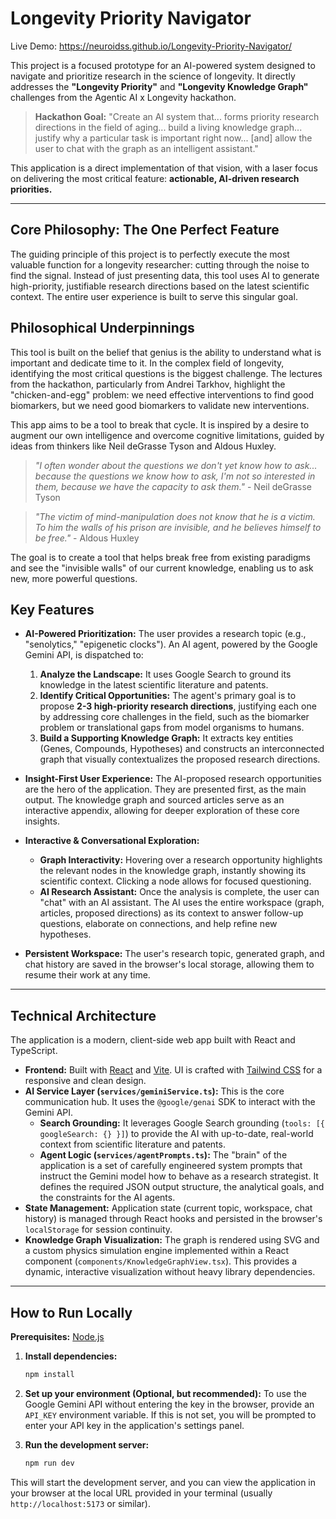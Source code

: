 
# Longevity Priority Navigator

Live Demo: https://neuroidss.github.io/Longevity-Priority-Navigator/

This project is a focused prototype for an AI-powered system designed to navigate and prioritize research in the science of longevity. It directly addresses the **"Longevity Priority"** and **"Longevity Knowledge Graph"** challenges from the Agentic AI x Longevity hackathon.

> **Hackathon Goal:** "Create an AI system that... forms priority research directions in the field of aging... build a living knowledge graph... justify why a particular task is important right now... [and] allow the user to chat with the graph as an intelligent assistant."

This application is a direct implementation of that vision, with a laser focus on delivering the most critical feature: **actionable, AI-driven research priorities.**

---

## Core Philosophy: The One Perfect Feature

The guiding principle of this project is to perfectly execute the most valuable function for a longevity researcher: cutting through the noise to find the signal. Instead of just presenting data, this tool uses AI to generate high-priority, justifiable research directions based on the latest scientific context. The entire user experience is built to serve this singular goal.

## Philosophical Underpinnings

This tool is built on the belief that genius is the ability to understand what is important and dedicate time to it. In the complex field of longevity, identifying the most critical questions is the biggest challenge. The lectures from the hackathon, particularly from Andrei Tarkhov, highlight the "chicken-and-egg" problem: we need effective interventions to find good biomarkers, but we need good biomarkers to validate new interventions.

This app aims to be a tool to break that cycle. It is inspired by a desire to augment our own intelligence and overcome cognitive limitations, guided by ideas from thinkers like Neil deGrasse Tyson and Aldous Huxley.

> *"I often wonder about the questions we don't yet know how to ask... because the questions we know how to ask, I'm not so interested in them, because we have the capacity to ask them."* - Neil deGrasse Tyson

> *"The victim of mind-manipulation does not know that he is a victim. To him the walls of his prison are invisible, and he believes himself to be free."* - Aldous Huxley

The goal is to create a tool that helps break free from existing paradigms and see the "invisible walls" of our current knowledge, enabling us to ask new, more powerful questions.

## Key Features

*   **AI-Powered Prioritization:** The user provides a research topic (e.g., "senolytics," "epigenetic clocks"). An AI agent, powered by the Google Gemini API, is dispatched to:
    1.  **Analyze the Landscape:** It uses Google Search to ground its knowledge in the latest scientific literature and patents.
    2.  **Identify Critical Opportunities:** The agent's primary goal is to propose **2-3 high-priority research directions**, justifying each one by addressing core challenges in the field, such as the biomarker problem or translational gaps from model organisms to humans.
    3.  **Build a Supporting Knowledge Graph:** It extracts key entities (Genes, Compounds, Hypotheses) and constructs an interconnected graph that visually contextualizes the proposed research directions.

*   **Insight-First User Experience:** The AI-proposed research opportunities are the hero of the application. They are presented first, as the main output. The knowledge graph and sourced articles serve as an interactive appendix, allowing for deeper exploration of these core insights.

*   **Interactive & Conversational Exploration:**
    *   **Graph Interactivity:** Hovering over a research opportunity highlights the relevant nodes in the knowledge graph, instantly showing its scientific context. Clicking a node allows for focused questioning.
    *   **AI Research Assistant:** Once the analysis is complete, the user can "chat" with an AI assistant. The AI uses the entire workspace (graph, articles, proposed directions) as its context to answer follow-up questions, elaborate on connections, and help refine new hypotheses.

*   **Persistent Workspace:** The user's research topic, generated graph, and chat history are saved in the browser's local storage, allowing them to resume their work at any time.

---

## Technical Architecture

The application is a modern, client-side web app built with React and TypeScript.

*   **Frontend:** Built with [React](https://react.dev/) and [Vite](https://vitejs.dev/). UI is crafted with [Tailwind CSS](https://tailwindcss.com/) for a responsive and clean design.
*   **AI Service Layer (`services/geminiService.ts`):** This is the core communication hub. It uses the `@google/genai` SDK to interact with the Gemini API.
    *   **Search Grounding:** It leverages Google Search grounding (`tools: [{ googleSearch: {} }]`) to provide the AI with up-to-date, real-world context from scientific literature and patents.
    *   **Agent Logic (`services/agentPrompts.ts`):** The "brain" of the application is a set of carefully engineered system prompts that instruct the Gemini model how to behave as a research strategist. It defines the required JSON output structure, the analytical goals, and the constraints for the AI agents.
*   **State Management:** Application state (current topic, workspace, chat history) is managed through React hooks and persisted in the browser's `localStorage` for session continuity.
*   **Knowledge Graph Visualization:** The graph is rendered using SVG and a custom physics simulation engine implemented within a React component (`components/KnowledgeGraphView.tsx`). This provides a dynamic, interactive visualization without heavy library dependencies.

---

## How to Run Locally

**Prerequisites:** [Node.js](https://nodejs.org/)

1.  **Install dependencies:**
    ```bash
    npm install
    ```
2.  **Set up your environment (Optional, but recommended):**
    To use the Google Gemini API without entering the key in the browser, provide an `API_KEY` environment variable. If this is not set, you will be prompted to enter your API key in the application's settings panel.

3.  **Run the development server:**
    ```bash
    npm run dev
    ```
This will start the development server, and you can view the application in your browser at the local URL provided in your terminal (usually `http://localhost:5173` or similar).